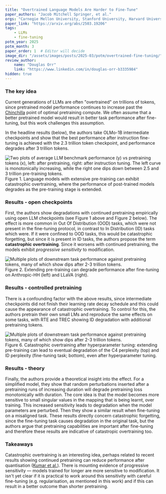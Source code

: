 ```yaml
---
title: "Overtrained Language Models Are Harder to Fine-Tune"
paper_authors: "Jacob Mitchell Springer, et al."
orgs: "Carnegie Mellon University, Stanford University, Harvard University, Princeton University"
paper_link: "https://arxiv.org/abs/2503.19206"
tags:
    - LLMs
    - fine-tuning
potm_year: 2025
potm_month: 3
paper_order: 1  # Editor will decide
image_dir: "/assets/images/posts/2025-03/potm/overtrained-fine-tuning/"
review_author:
    name: "Douglas Orr"
    link: "https://www.linkedin.com/in/douglas-orr-b3335984"
hidden: true
---
```


### The key idea

Current generations of LLMs are often "overtrained" on trillions of tokens, since pretrained model performance continues to increase past the [Chinchilla](https://arxiv.org/abs/2203.15556) point of optimal pretraining compute. We often assume that a better pretrained model would result in better task performance after fine-tuning, but this work challenges this assumption.

In the headline results (below), the authors take OLMo-1B intermediate checkpoints and show that the best performance after instruction fine-tuning is achieved with the 2.3 trillion token checkpoint, and performance degrades after 3 trillion tokens.

<img class="constrained_img" src="{{ page.image_dir | append: 'fig1.png' | relative_url }}" alt="Two plots of average LLM benchmark performance (y) vs pretraining tokens (x), left: after pretraining, right: after instruction tuning. The left curve is monotonically increasing, while the right one dips down between 2.5 and 3 trillion pre-training tokens.">
<figcaption>Figure 1. Language models with extensive pre-training can exhibit catastrophic overtraining, where the performance of post-trained models degrades as the pre-training stage is extended.</figcaption>

### Results - open checkpoints

First, the authors show degradations with continued pretraining empirically using open LLM checkpoints (see Figure 1 above and Figure 2 below). The effect is more common in Out Of Distribution (OOD) tasks, which were not present in the fine-tuning protocol, in contrast to In Distribution (ID) tasks which were. If it were confined to OOD tasks, this would be catastrophic forgetting, but since it is present in ID tasks, the authors propose the term **catastrophic overtraining**. Since it worsens with continued pretraining, the models exhibit _progressive sensitivity_ to modification.

<img src="{{ page.image_dir | append: 'fig2.png' | relative_url }}" alt="Multiple plots of downstream task performance against pretraining tokens, many of which show dips after 2-3 trillion tokens.">
<figcaption>Figure 2. Extending pre-training can degrade performance after fine-tuning on Anthropic-HH (left) and LLaVA (right).</figcaption>

### Results - controlled pretraining

There is a confounding factor with the above results, since intermediate checkpoints did not finish their learning rate decay schedule and this could cause the appearance of catastrophic overtraining. To control for this, the authors pretrain their own small LMs and reproduce the same effects on some tasks, with RTE and TREC showing ID degradation with additional pretraining tokens.

<img src="{{ page.image_dir | append: 'fig6.png' | relative_url }}" alt="Multiple plots of downstream task performance against pretraining tokens, many of which show dips after 2-3 trillion tokens.">
<figcaption>Figure 6. Catastrophic overtraining after hyperparameter tuning: extending pre-training can lead to eventual degradation of the C4 perplexity (top) and ID perplexity (fine-tuning task; bottom), even after hyperparameter tuning.</figcaption>

### Results - theory

Finally, the authors provide a theoretical insight into the effect. For a simplified model, they show that random perturbations inserted after a pretraining runs of increasing duration will degrade pretraining loss monotonically with duration. The core idea is that the model becomes more sensitive to small singular values in the mapping that is being learnt, over training. This increased sensitivity leads to degradation when the model parameters are perturbed. Then they show a similar result when fine-tuning on a misaligned task. These results directly concern catastrophic forgetting, since the fine-tuning task causes degradation in the original task, but the authors argue that pretraining capabilities are important after fine-tuning and therefore these results are indicative of catastropic overtraining too.

### Takeaways

Catastrophic overtraining is an interesting idea, perhaps related to recent results showing continued pretraining can reduce performance after quantisation ([Kumar et al.](https://arxiv.org/abs/2411.04330)). There is mounting evidence of progressive sensitivity — models trained for longer are more sensitive to modification. It isn't yet clear if it is practical to work around this sensitivity with careful fine-tuning (e.g. regularisation, as mentioned in this work) and if this can result in a better outcome than shorter pretraining.
